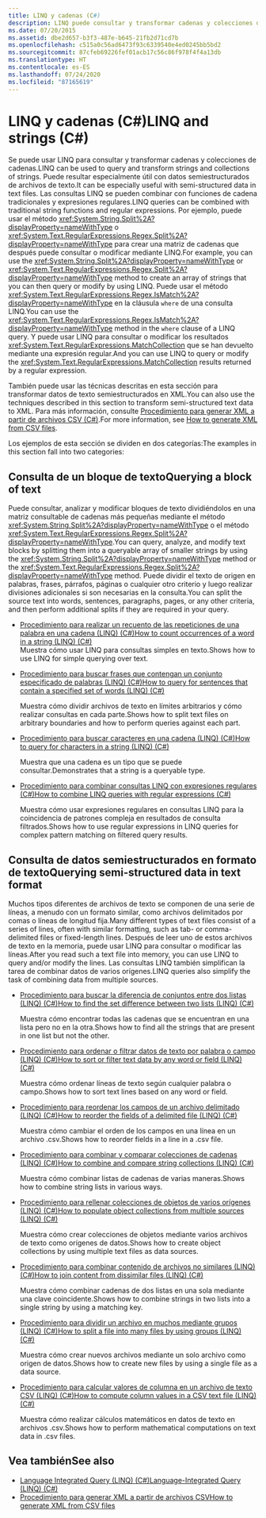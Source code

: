 ```yaml
---
title: LINQ y cadenas (C#)
description: LINQ puede consultar y transformar cadenas y colecciones de cadenas. Las consultas LINQ se pueden combinar con funciones de cadena de C# y expresiones regulares.
ms.date: 07/20/2015
ms.assetid: dbe2d657-b3f3-487e-b645-21fb2d71cd7b
ms.openlocfilehash: c515a0c56ad6473f93c6339540e4ed0245bb5bd2
ms.sourcegitcommit: 87cfeb69226fef01acb17c56c86f978f4f4a13db
ms.translationtype: HT
ms.contentlocale: es-ES
ms.lasthandoff: 07/24/2020
ms.locfileid: "87165619"
---
```

# <a name="linq-and-strings-c"></a><span data-ttu-id="c072e-104">LINQ y cadenas (C#)</span><span class="sxs-lookup"><span data-stu-id="c072e-104">LINQ and strings (C#)</span></span>

<span data-ttu-id="c072e-105">Se puede usar LINQ para consultar y transformar cadenas y colecciones de cadenas.</span><span class="sxs-lookup"><span data-stu-id="c072e-105">LINQ can be used to query and transform strings and collections of strings.</span></span> <span data-ttu-id="c072e-106">Puede resultar especialmente útil con datos semiestructurados de archivos de texto.</span><span class="sxs-lookup"><span data-stu-id="c072e-106">It can be especially useful with semi-structured data in text files.</span></span> <span data-ttu-id="c072e-107">Las consultas LINQ se pueden combinar con funciones de cadena tradicionales y expresiones regulares.</span><span class="sxs-lookup"><span data-stu-id="c072e-107">LINQ queries can be combined with traditional string functions and regular expressions.</span></span> <span data-ttu-id="c072e-108">Por ejemplo, puede usar el método <xref:System.String.Split%2A?displayProperty=nameWithType> o <xref:System.Text.RegularExpressions.Regex.Split%2A?displayProperty=nameWithType> para crear una matriz de cadenas que después puede consultar o modificar mediante LINQ.</span><span class="sxs-lookup"><span data-stu-id="c072e-108">For example, you can use the <xref:System.String.Split%2A?displayProperty=nameWithType> or <xref:System.Text.RegularExpressions.Regex.Split%2A?displayProperty=nameWithType> method to create an array of strings that you can then query or modify by using LINQ.</span></span> <span data-ttu-id="c072e-109">Puede usar el método <xref:System.Text.RegularExpressions.Regex.IsMatch%2A?displayProperty=nameWithType> en la cláusula `where` de una consulta LINQ.</span><span class="sxs-lookup"><span data-stu-id="c072e-109">You can use the <xref:System.Text.RegularExpressions.Regex.IsMatch%2A?displayProperty=nameWithType> method in the `where` clause of a LINQ query.</span></span> <span data-ttu-id="c072e-110">Y puede usar LINQ para consultar o modificar los resultados <xref:System.Text.RegularExpressions.MatchCollection> que se han devuelto mediante una expresión regular.</span><span class="sxs-lookup"><span data-stu-id="c072e-110">And you can use LINQ to query or modify the <xref:System.Text.RegularExpressions.MatchCollection> results returned by a regular expression.</span></span>

<span data-ttu-id="c072e-111">También puede usar las técnicas descritas en esta sección para transformar datos de texto semiestructurados en XML.</span><span class="sxs-lookup"><span data-stu-id="c072e-111">You can also use the techniques described in this section to transform semi-structured text data to XML.</span></span> <span data-ttu-id="c072e-112">Para más información, consulte [Procedimiento para generar XML a partir de archivos CSV (C#)](how-to-generate-xml-from-csv-files.md).</span><span class="sxs-lookup"><span data-stu-id="c072e-112">For more information, see [How to generate XML from CSV files](how-to-generate-xml-from-csv-files.md).</span></span>

<span data-ttu-id="c072e-113">Los ejemplos de esta sección se dividen en dos categorías:</span><span class="sxs-lookup"><span data-stu-id="c072e-113">The examples in this section fall into two categories:</span></span>

## <a name="querying-a-block-of-text"></a><span data-ttu-id="c072e-114">Consulta de un bloque de texto</span><span class="sxs-lookup"><span data-stu-id="c072e-114">Querying a block of text</span></span>

<span data-ttu-id="c072e-115">Puede consultar, analizar y modificar bloques de texto dividiéndolos en una matriz consultable de cadenas más pequeñas mediante el método <xref:System.String.Split%2A?displayProperty=nameWithType> o el método <xref:System.Text.RegularExpressions.Regex.Split%2A?displayProperty=nameWithType>.</span><span class="sxs-lookup"><span data-stu-id="c072e-115">You can query, analyze, and modify text blocks by splitting them into a queryable array of smaller strings by using the <xref:System.String.Split%2A?displayProperty=nameWithType> method or the <xref:System.Text.RegularExpressions.Regex.Split%2A?displayProperty=nameWithType> method.</span></span> <span data-ttu-id="c072e-116">Puede dividir el texto de origen en palabras, frases, párrafos, páginas o cualquier otro criterio y luego realizar divisiones adicionales si son necesarias en la consulta.</span><span class="sxs-lookup"><span data-stu-id="c072e-116">You can split the source text into words, sentences, paragraphs, pages, or any other criteria, and then perform additional splits if they are required in your query.</span></span>

- [<span data-ttu-id="c072e-117">Procedimiento para realizar un recuento de las repeticiones de una palabra en una cadena (LINQ) (C#)</span><span class="sxs-lookup"><span data-stu-id="c072e-117">How to count occurrences of a word in a string (LINQ) (C#)</span></span>](how-to-count-occurrences-of-a-word-in-a-string-linq.md)  
  <span data-ttu-id="c072e-118">Muestra cómo usar LINQ para consultas simples en texto.</span><span class="sxs-lookup"><span data-stu-id="c072e-118">Shows how to use LINQ for simple querying over text.</span></span>

- [<span data-ttu-id="c072e-119">Procedimiento para buscar frases que contengan un conjunto especificado de palabras (LINQ) (C#)</span><span class="sxs-lookup"><span data-stu-id="c072e-119">How to query for sentences that contain a specified set of words (LINQ) (C#)</span></span>](how-to-query-for-sentences-that-contain-a-specified-set-of-words-linq.md)

  <span data-ttu-id="c072e-120">Muestra cómo dividir archivos de texto en límites arbitrarios y cómo realizar consultas en cada parte.</span><span class="sxs-lookup"><span data-stu-id="c072e-120">Shows how to split text files on arbitrary boundaries and how to perform queries against each part.</span></span>

- [<span data-ttu-id="c072e-121">Procedimiento para buscar caracteres en una cadena (LINQ) (C#)</span><span class="sxs-lookup"><span data-stu-id="c072e-121">How to query for characters in a string (LINQ) (C#)</span></span>](how-to-query-for-characters-in-a-string-linq.md)

  <span data-ttu-id="c072e-122">Muestra que una cadena es un tipo que se puede consultar.</span><span class="sxs-lookup"><span data-stu-id="c072e-122">Demonstrates that a string is a queryable type.</span></span>

- [<span data-ttu-id="c072e-123">Procedimiento para combinar consultas LINQ con expresiones regulares (C#)</span><span class="sxs-lookup"><span data-stu-id="c072e-123">How to combine LINQ queries with regular expressions (C#)</span></span>](how-to-combine-linq-queries-with-regular-expressions.md)

  <span data-ttu-id="c072e-124">Muestra cómo usar expresiones regulares en consultas LINQ para la coincidencia de patrones compleja en resultados de consulta filtrados.</span><span class="sxs-lookup"><span data-stu-id="c072e-124">Shows how to use regular expressions in LINQ queries for complex pattern matching on filtered query results.</span></span>

## <a name="querying-semi-structured-data-in-text-format"></a><span data-ttu-id="c072e-125">Consulta de datos semiestructurados en formato de texto</span><span class="sxs-lookup"><span data-stu-id="c072e-125">Querying semi-structured data in text format</span></span>

<span data-ttu-id="c072e-126">Muchos tipos diferentes de archivos de texto se componen de una serie de líneas, a menudo con un formato similar, como archivos delimitados por comas o líneas de longitud fija.</span><span class="sxs-lookup"><span data-stu-id="c072e-126">Many different types of text files consist of a series of lines, often with similar formatting, such as tab- or comma-delimited files or fixed-length lines.</span></span> <span data-ttu-id="c072e-127">Después de leer uno de estos archivos de texto en la memoria, puede usar LINQ para consultar o modificar las líneas.</span><span class="sxs-lookup"><span data-stu-id="c072e-127">After you read such a text file into memory, you can use LINQ to query and/or modify the lines.</span></span> <span data-ttu-id="c072e-128">Las consultas LINQ también simplifican la tarea de combinar datos de varios orígenes.</span><span class="sxs-lookup"><span data-stu-id="c072e-128">LINQ queries also simplify the task of combining data from multiple sources.</span></span>

- [<span data-ttu-id="c072e-129">Procedimiento para buscar la diferencia de conjuntos entre dos listas (LINQ) (C#)</span><span class="sxs-lookup"><span data-stu-id="c072e-129">How to find the set difference between two lists (LINQ) (C#)</span></span>](how-to-find-the-set-difference-between-two-lists-linq.md)

  <span data-ttu-id="c072e-130">Muestra cómo encontrar todas las cadenas que se encuentran en una lista pero no en la otra.</span><span class="sxs-lookup"><span data-stu-id="c072e-130">Shows how to find all the strings that are present in one list but not the other.</span></span>

- [<span data-ttu-id="c072e-131">Procedimiento para ordenar o filtrar datos de texto por palabra o campo (LINQ) (C#)</span><span class="sxs-lookup"><span data-stu-id="c072e-131">How to sort or filter text data by any word or field (LINQ) (C#)</span></span>](how-to-sort-or-filter-text-data-by-any-word-or-field-linq.md)

  <span data-ttu-id="c072e-132">Muestra cómo ordenar líneas de texto según cualquier palabra o campo.</span><span class="sxs-lookup"><span data-stu-id="c072e-132">Shows how to sort text lines based on any word or field.</span></span>

- [<span data-ttu-id="c072e-133">Procedimiento para reordenar los campos de un archivo delimitado (LINQ) (C#)</span><span class="sxs-lookup"><span data-stu-id="c072e-133">How to reorder the fields of a delimited file (LINQ) (C#)</span></span>](how-to-reorder-the-fields-of-a-delimited-file-linq.md)

  <span data-ttu-id="c072e-134">Muestra cómo cambiar el orden de los campos en una línea en un archivo .csv.</span><span class="sxs-lookup"><span data-stu-id="c072e-134">Shows how to reorder fields in a line in a .csv file.</span></span>

- [<span data-ttu-id="c072e-135">Procedimiento para combinar y comparar colecciones de cadenas (LINQ) (C#)</span><span class="sxs-lookup"><span data-stu-id="c072e-135">How to combine and compare string collections (LINQ) (C#)</span></span>](how-to-combine-and-compare-string-collections-linq.md)

  <span data-ttu-id="c072e-136">Muestra cómo combinar listas de cadenas de varias maneras.</span><span class="sxs-lookup"><span data-stu-id="c072e-136">Shows how to combine string lists in various ways.</span></span>

- [<span data-ttu-id="c072e-137">Procedimiento para rellenar colecciones de objetos de varios orígenes (LINQ) (C#)</span><span class="sxs-lookup"><span data-stu-id="c072e-137">How to populate object collections from multiple sources (LINQ) (C#)</span></span>](how-to-populate-object-collections-from-multiple-sources-linq.md)

  <span data-ttu-id="c072e-138">Muestra cómo crear colecciones de objetos mediante varios archivos de texto como orígenes de datos.</span><span class="sxs-lookup"><span data-stu-id="c072e-138">Shows how to create object collections by using multiple text files as data sources.</span></span>

- [<span data-ttu-id="c072e-139">Procedimiento para combinar contenido de archivos no similares (LINQ) (C#)</span><span class="sxs-lookup"><span data-stu-id="c072e-139">How to join content from dissimilar files (LINQ) (C#)</span></span>](how-to-join-content-from-dissimilar-files-linq.md)
  
  <span data-ttu-id="c072e-140">Muestra cómo combinar cadenas de dos listas en una sola mediante una clave coincidente.</span><span class="sxs-lookup"><span data-stu-id="c072e-140">Shows how to combine strings in two lists into a single string by using a matching key.</span></span>

- [<span data-ttu-id="c072e-141">Procedimiento para dividir un archivo en muchos mediante grupos (LINQ) (C#)</span><span class="sxs-lookup"><span data-stu-id="c072e-141">How to split a file into many files by using groups (LINQ) (C#)</span></span>](how-to-split-a-file-into-many-files-by-using-groups-linq.md)
  
  <span data-ttu-id="c072e-142">Muestra cómo crear nuevos archivos mediante un solo archivo como origen de datos.</span><span class="sxs-lookup"><span data-stu-id="c072e-142">Shows how to create new files by using a single file as a data source.</span></span>

- [<span data-ttu-id="c072e-143">Procedimiento para calcular valores de columna en un archivo de texto CSV (LINQ) (C#)</span><span class="sxs-lookup"><span data-stu-id="c072e-143">How to compute column values in a CSV text file (LINQ) (C#)</span></span>](how-to-compute-column-values-in-a-csv-text-file-linq.md)
  
  <span data-ttu-id="c072e-144">Muestra cómo realizar cálculos matemáticos en datos de texto en archivos .csv.</span><span class="sxs-lookup"><span data-stu-id="c072e-144">Shows how to perform mathematical computations on text data in .csv files.</span></span>

## <a name="see-also"></a><span data-ttu-id="c072e-145">Vea también</span><span class="sxs-lookup"><span data-stu-id="c072e-145">See also</span></span>

- [<span data-ttu-id="c072e-146">Language Integrated Query (LINQ) (C#)</span><span class="sxs-lookup"><span data-stu-id="c072e-146">Language-Integrated Query (LINQ) (C#)</span></span>](index.md)
- [<span data-ttu-id="c072e-147">Procedimiento para generar XML a partir de archivos CSV</span><span class="sxs-lookup"><span data-stu-id="c072e-147">How to generate XML from CSV files</span></span>](how-to-generate-xml-from-csv-files.md)
